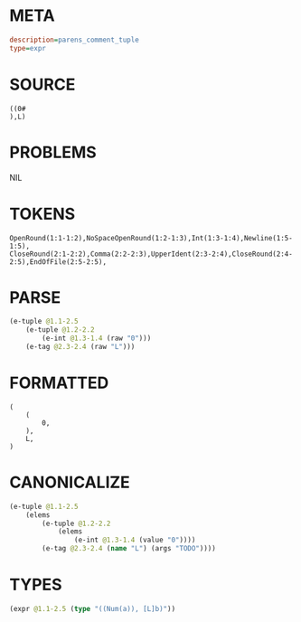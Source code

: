 # META
~~~ini
description=parens_comment_tuple
type=expr
~~~
# SOURCE
~~~roc
((0#
),L)
~~~
# PROBLEMS
NIL
# TOKENS
~~~zig
OpenRound(1:1-1:2),NoSpaceOpenRound(1:2-1:3),Int(1:3-1:4),Newline(1:5-1:5),
CloseRound(2:1-2:2),Comma(2:2-2:3),UpperIdent(2:3-2:4),CloseRound(2:4-2:5),EndOfFile(2:5-2:5),
~~~
# PARSE
~~~clojure
(e-tuple @1.1-2.5
	(e-tuple @1.2-2.2
		(e-int @1.3-1.4 (raw "0")))
	(e-tag @2.3-2.4 (raw "L")))
~~~
# FORMATTED
~~~roc
(
	(
		0,
	),
	L,
)
~~~
# CANONICALIZE
~~~clojure
(e-tuple @1.1-2.5
	(elems
		(e-tuple @1.2-2.2
			(elems
				(e-int @1.3-1.4 (value "0"))))
		(e-tag @2.3-2.4 (name "L") (args "TODO"))))
~~~
# TYPES
~~~clojure
(expr @1.1-2.5 (type "((Num(a)), [L]b)"))
~~~
